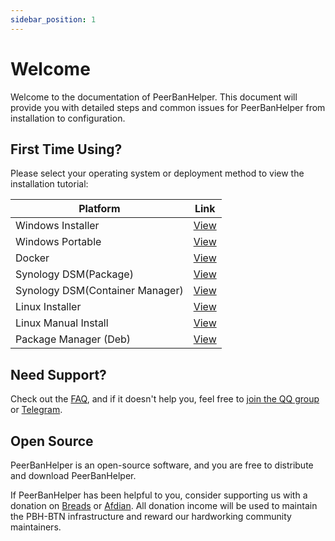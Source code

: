 ```yaml
---
sidebar_position: 1
---
```

# Welcome

Welcome to the documentation of PeerBanHelper. This document will provide you with detailed steps and common issues for PeerBanHelper from installation to configuration.

## First Time Using?

Please select your operating system or deployment method to view the installation tutorial:

| Platform                        | Link                                  |
| ------------------------------- | ------------------------------------- |
| Windows Installer               | [View](./setup/Windows/Installer.md)     |
| Windows Portable                | [View](./setup/Windows/Portable.md)      |
| Docker                          | [View](./setup/Docker.md)                |
| Synology DSM(Package)           | [View](./setup/Synology%20DSM/Imnks.md)  |
| Synology DSM(Container Manager) | [View](./setup/Synology%20DSM/docker.md) |
| Linux Installer                 | [View](./setup/Linux/LinuxInstall4j.md)  |
| Linux Manual Install           | [View](./setup/Linux/Manual.md)          |
| Package Manager (Deb)           | [View](./setup/Linux/Deb.md)             |

## Need Support?

Check out the [FAQ](./faq.md), and if it doesn't help you, feel free to [join the QQ group](https://qm.qq.com/cgi-bin/qm/qr?k=w5as_wH2G1ReUrClreCYhR69XiNCuP65&jump_from=webapi&authKey=EyjMX7Pwc77XLM51V6FEcR7oXnG8fsUbSFqYZ4PPiEpq32vBglJn/jFvpc3LFDhn) or [Telegram](https://t.me/+_t3Nt5GZ6bJmYjBl).

## Open Source

PeerBanHelper is an open-source software, and you are free to distribute and download PeerBanHelper.

If PeerBanHelper has been helpful to you, consider supporting us with a donation on [Breads](https://mbd.pub/o/ghostchu) or [Afdian](https://afdian.com/a/Ghost_chu).
All donation income will be used to maintain the PBH-BTN infrastructure and reward our hardworking community maintainers.

